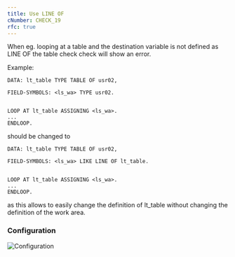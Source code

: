 ```yaml
---
title: Use LINE OF
cNumber: CHECK_19
rfc: true
---
```


When eg. looping at a table and the destination variable is not defined as LINE OF the table check check will show an error.


Example:
```abap
DATA: lt_table TYPE TABLE OF usr02,

FIELD-SYMBOLS: <ls_wa> TYPE usr02.


LOOP AT lt_table ASSIGNING <ls_wa>.
...
ENDLOOP.
```

should be changed to

```abap
DATA: lt_table TYPE TABLE OF usr02,

FIELD-SYMBOLS: <ls_wa> LIKE LINE OF lt_table.


LOOP AT lt_table ASSIGNING <ls_wa>.
...
ENDLOOP.
```

as this allows to easily change the definition of lt_table without changing the definition of the work area.

### Configuration
![Configuration](/img/19_conf.png)
